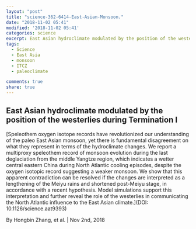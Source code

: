 ```yaml
---
layout: "post"
title: "science-362-6414-East-Asian-Monsoon."
date: "2018-11-02 05:41"
modified: '2018-11-02 05:41'
categories: science
excerpt: East Asian hydroclimate modulated by the position of the westerlies during Termination I
tags:
  - Science
  - East Asia
  - monsoon
  - ITCZ
  - paleoclimate

comments: true
share: true
---
```


## East Asian hydroclimate modulated by the position of the westerlies during Termination I

[Speleothem oxygen isotope records have revolutionized our understanding of the paleo East Asian monsoon, yet there is fundamental disagreement on what they represent in terms of the hydroclimate changes. We report a multiproxy speleothem record of monsoon evolution during the last deglaciation from the middle Yangtze region, which indicates a wetter central eastern China during North Atlantic cooling episodes, despite the oxygen isotopic record suggesting a weaker monsoon. We show that this apparent contradiction can be resolved if the changes are interpreted as a lengthening of the Meiyu rains and shortened post-Meiyu stage, in accordance with a recent hypothesis. Model simulations support this interpretation and further reveal the role of the westerlies in communicating the North Atlantic influence to the East Asian climate.](DOI: 10.1126/science.aat9393)

By Hongbin Zhang, et al. | Nov 2nd, 2018
